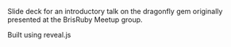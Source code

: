 
Slide deck for an introductory talk on the dragonfly gem originally presented at the BrisRuby Meetup group.

Built using reveal.js
